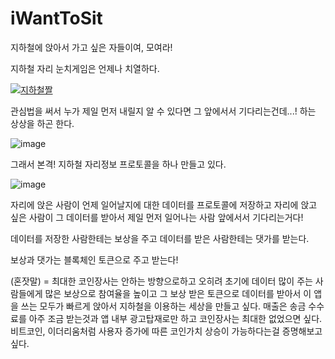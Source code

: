 # iWantToSit
지하철에 앉아서 가고 싶은 자들이여, 모여라!

지하철 자리 눈치게임은 언제나 치열하다.

[![지하철짤](https://user-images.githubusercontent.com/63417540/227166193-26c915ce-e038-42b5-8e10-f7eeea9db3cb.gif)](https://cdn.ppomppu.co.kr/zboard/data3/2018/0206/1517920247_2871_60288F0C_3DAF_417D_831B_248299F005C3.gif)


관심법을 써서 누가 제일 먼저 내릴지 알 수 있다면 그 앞에서서 기다리는건데...! 하는 상상을 하곤 한다.

![image](https://user-images.githubusercontent.com/63417540/227167332-e4c91caa-83cb-4461-927c-64baaa3dae2e.png)

그래서 본격! 지하철 자리정보 프로토콜을 하나 만들고 있다.

![image](https://user-images.githubusercontent.com/63417540/227167894-4e9bcd4b-8c30-47cc-8ba1-bb8408916157.png)

자리에 앉은 사람이 언제 일어날지에 대한 데이터를 프로토콜에 저장하고
자리에 앉고 싶은 사람이 그 데이터를 받아서 제일 먼저 일어나는 사람 앞에서서 기다리는거다!

데이터를 저장한 사람한테는 보상을 주고
데이터를 받은 사람한테는 댓가를 받는다.

보상과 댓가는 블록체인 토큰으로 주고 받는다!

(혼잣말) = 최대한 코인장사는 안하는 방향으로하고 오히려 초기에 데이터 많이 주는 사람들에게 많은 보상으로 참여율을 높이고 그 보상 받은 토큰으로 데이터를 받아서 이 앱을 쓰는 모두가 빠르게 앉아서 지하철을 이용하는 세상을 만들고 싶다. 매출은 송금 수수료를 아주 조금 받는것과 앱 내부 광고탑재로만 하고 코인장사는 최대한 없었으면 싶다. 비트코인, 이더리움처럼 사용자 증가에 따른 코인가치 상승이 가능하다는걸 증명해보고 싶다.
